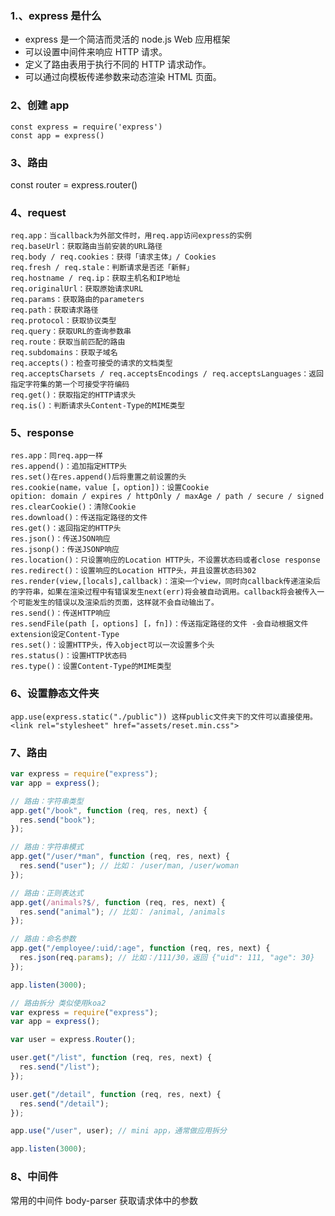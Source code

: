 ### 1.、express 是什么

- express 是一个简洁而灵活的 node.js Web 应用框架
- 可以设置中间件来响应 HTTP 请求。
- 定义了路由表用于执行不同的 HTTP 请求动作。
- 可以通过向模板传递参数来动态渲染 HTML 页面。

### 2、创建 app

    const express = require('express')
    const app = express()

### 3、路由

const router = express.router()

### 4、request

    req.app：当callback为外部文件时，用req.app访问express的实例
    req.baseUrl：获取路由当前安装的URL路径
    req.body / req.cookies：获得「请求主体」/ Cookies
    req.fresh / req.stale：判断请求是否还「新鲜」
    req.hostname / req.ip：获取主机名和IP地址
    req.originalUrl：获取原始请求URL
    req.params：获取路由的parameters
    req.path：获取请求路径
    req.protocol：获取协议类型
    req.query：获取URL的查询参数串
    req.route：获取当前匹配的路由
    req.subdomains：获取子域名
    req.accepts()：检查可接受的请求的文档类型
    req.acceptsCharsets / req.acceptsEncodings / req.acceptsLanguages：返回指定字符集的第一个可接受字符编码
    req.get()：获取指定的HTTP请求头
    req.is()：判断请求头Content-Type的MIME类型

### 5、response

    res.app：同req.app一样
    res.append()：追加指定HTTP头
    res.set()在res.append()后将重置之前设置的头
    res.cookie(name，value [，option])：设置Cookie
    opition: domain / expires / httpOnly / maxAge / path / secure / signed
    res.clearCookie()：清除Cookie
    res.download()：传送指定路径的文件
    res.get()：返回指定的HTTP头
    res.json()：传送JSON响应
    res.jsonp()：传送JSONP响应
    res.location()：只设置响应的Location HTTP头，不设置状态码或者close response
    res.redirect()：设置响应的Location HTTP头，并且设置状态码302
    res.render(view,[locals],callback)：渲染一个view，同时向callback传递渲染后的字符串，如果在渲染过程中有错误发生next(err)将会被自动调用。callback将会被传入一个可能发生的错误以及渲染后的页面，这样就不会自动输出了。
    res.send()：传送HTTP响应
    res.sendFile(path [，options] [，fn])：传送指定路径的文件 -会自动根据文件extension设定Content-Type
    res.set()：设置HTTP头，传入object可以一次设置多个头
    res.status()：设置HTTP状态码
    res.type()：设置Content-Type的MIME类型

### 6、设置静态文件夹

    app.use(express.static("./public")) 这样public文件夹下的文件可以直接使用。
    <link rel="stylesheet" href="assets/reset.min.css">

### 7、路由

```js
var express = require("express");
var app = express();

// 路由：字符串类型
app.get("/book", function (req, res, next) {
  res.send("book");
});

// 路由：字符串模式
app.get("/user/*man", function (req, res, next) {
  res.send("user"); // 比如： /user/man, /user/woman
});

// 路由：正则表达式
app.get(/animals?$/, function (req, res, next) {
  res.send("animal"); // 比如： /animal, /animals
});

// 路由：命名参数
app.get("/employee/:uid/:age", function (req, res, next) {
  res.json(req.params); // 比如：/111/30，返回 {"uid": 111, "age": 30}
});

app.listen(3000);

// 路由拆分 类似使用koa2
var express = require("express");
var app = express();

var user = express.Router();

user.get("/list", function (req, res, next) {
  res.send("/list");
});

user.get("/detail", function (req, res, next) {
  res.send("/detail");
});

app.use("/user", user); // mini app，通常做应用拆分

app.listen(3000);
```

### 8、中间件

常用的中间件 body-parser 获取请求体中的参数
